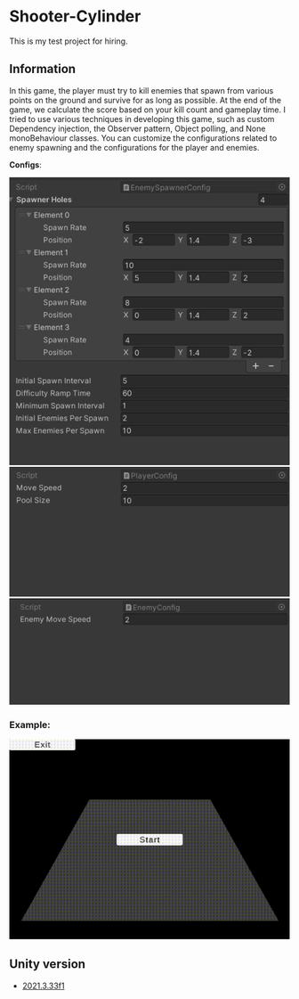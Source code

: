 # Shooter-Cylinder

This is my test project for hiring.

## Information

In this game, the player must try to kill enemies that spawn from various points on the ground and survive for as long as possible.
At the end of the game, we calculate the score based on your kill count and gameplay time.
I tried to use various techniques in developing this game, such as custom Dependency injection, the Observer pattern, Object polling, and None monoBehaviour classes.
You can customize the configurations related to enemy spawning and the configurations for the player and enemies.

**Configs**:

![Config](./Pictures/EnemySpawnConfig.png)
![Config](./Pictures/PlayerConfig.png)
![Config](./Pictures/EnemyConfig.png)

### Example:

![Preview](./Gif/GamePlay.gif)

## Unity version

- <a  href="unityhub://2021.3.33f1/ee5a2aa03ab2" target="_blank"> 2021.3.33f1 </a>
